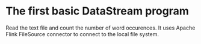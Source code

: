 # The first basic DataStream program

Read the text file and count the number of word occurences.  It uses Apache Flink FileSource connector to connect to the local file system.